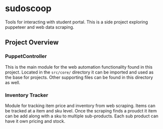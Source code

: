 # sudoscoop
Tools for interacting with student portal. This is a side project exploring puppeteer and web data scraping.

## Project Overview
### PuppetController
This is the main module for the web automation functionality found in this project. 
Located in the `src/core/` directory it can be imported and used as the base for projects.
Other supporting files can be found in this directory as well.

### Inventory Tracker
Module for tracking item price and inventory from web scraping. 
Items can be tracked at a item and sku level.
Once the scraping finds a proudct it item can be add along with a sku to multiple sub-products.
Each sub product can have it own pricing and stock. 